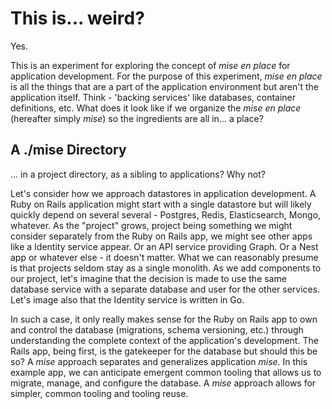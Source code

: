 # This is... weird?

Yes.

This is an experiment for exploring the concept of _mise en place_ for application development.
For the purpose of this experiment, _mise en place_ is all the things that are a part of the application environment but aren't the application itself.
Think - 'backing services' like databases, container definitions, etc.
What does it look like if we organize the _mise en place_ (hereafter simply _mise_) so the ingredients are all in... a place?

## A ./mise Directory

... in a project directory, as a sibling to applications?
Why not?

Let's consider how we approach datastores in application development.
A Ruby on Rails application might start with a single datastore but will likely quickly depend on several several - Postgres, Redis, Elasticsearch, Mongo, whatever.
As the "project" grows, project being something we might consider separately from the Ruby on Rails app, we might see other apps like a Identity service appear.
Or an API service providing Graph.
Or a Nest app or whatever else - it doesn't matter.
What we can reasonably presume is that projects seldom stay as a single monolith.
As we add components to our project, let's imagine that the decision is made to use the same database service with a separate database and user for the other services.
Let's image also that the Identity service is written in Go.

In such a case, it only really makes sense for the Ruby on Rails app to own and control the database (migrations, schema versioning, etc.) through understanding the complete context of the application's development.
The Rails app, being first, is the gatekeeper for the database but should this be so?
A _mise_ approach separates and generalizes application _mise_.
In this example app, we can anticipate emergent common tooling that allows us to migrate, manage, and configure the database.
A _mise_ approach allows for simpler, common tooling and tooling reuse.
